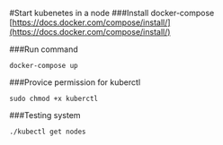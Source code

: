 #Start kubenetes in a node
###Install docker-compose
[https://docs.docker.com/compose/install/](https://docs.docker.com/compose/install/)

###Run command
```
docker-compose up
```
###Provice permission for kuberctl
```
sudo chmod +x kuberctl
```

###Testing system
```
./kubectl get nodes
```
